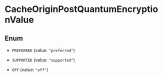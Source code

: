 

# CacheOriginPostQuantumEncryptionValue

## Enum


* `PREFERRED` (value: `"preferred"`)

* `SUPPORTED` (value: `"supported"`)

* `OFF` (value: `"off"`)



